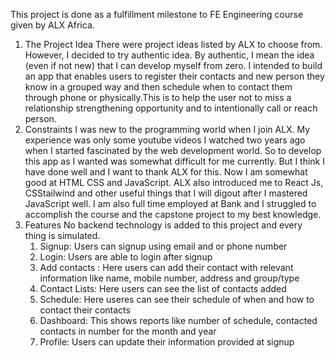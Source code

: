 This project is done as a fulfillment milestone to FE Engineering course given by ALX Africa.
1. The Project Idea
   There were project ideas listed by ALX to choose from. However, I decided to try authentic idea.
   By authentic, I mean the idea (even if not new) that I can develop myself from zero.
   I intended to build an app that enables users to register their contacts and new person they know
   in a grouped way and then schedule when to contact them through phone or physically.This is to help
   the user not to miss a relationship strengthening opportunity and to intentionally call or reach person.
3. Constraints
  I was new to the programming world when I join ALX. My experience was only some youtube videos I watched
  two years ago when I started fascinated by the web development world. So to develop this app as I wanted
  was somewhat difficult for me currently. But I think I have done well and I want to thank ALX for this.
  Now I am somewhat good at HTML CSS and JavaScript. ALX also introduced me to React Js, CSStailwind and other
  useful things that I will digout after I mastered JavaScript well.
  I am also full time employed at Bank and I struggled to accomplish the course and the capstone project
to my best knowledge.
5. Features
   No backend technology is added to this project and every thing is simulated.
   1. Signup: Users can signup using email and or phone number
   2. Login: Users are able to login after signup
   3. Add contacts : Here users can add their contact with relevant information like name, mobile number, address and group/type
   4. Contact Lists: Here users can see the list of contacts added
   5. Schedule: Here useres can see their schedule of when and how to contact their contacts
   6. Dashboard: This shows reports like number of schedule, contacted contacts in number for the month and year
   7. Profile: Users can update their information provided at signup
